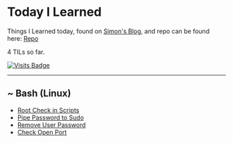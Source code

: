 # Today I Learned

Things I Learned today, found on [Simon's Blog](https://simonwillison.net/2020/Apr/20/self-rewriting-readme/), and repo can be found here: [Repo](https://github.com/jbranchaud/til)

4 TILs so far.

[![Visits Badge](https://badges.pufler.dev/visits/crazyuploader/TIL)](https://badges.pufler.dev)

---

~ Bash (Linux)
---

- [Root Check in Scripts](linux/root-check.md)
- [Pipe Password to Sudo](linux/pipe-password-to-sudo.md)
- [Remove User Password](linux/remove-user-password.md)
- [Check Open Port](linux/check-open-port.md)
